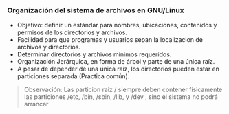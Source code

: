 ### Organización del sistema de archivos en GNU/Linux

- Objetivo: definir un estándar para nombres, ubicaciones, contenidos y permisos de los directorios y archivos.
- Facilidad para que programas y usuarios sepan la localizacion de archivos y directorios.
- Determinar directorios y archivos mínimos requeridos.
- Organización Jerárquica, en forma de árbol y parte de una única raíz.
- A pesar de depender de una única raíz, los directorios pueden estar en particiones separada (Practica común).

> Observación: Las particion raiz / siempre deben contener físicamente las particiones /etc, /bin, /sbin, /lib, y /dev , sino el sistema no podrá arrancar
